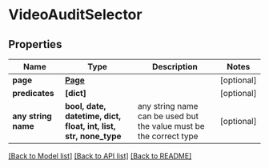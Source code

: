 # VideoAuditSelector


## Properties
Name | Type | Description | Notes
------------ | ------------- | ------------- | -------------
**page** | [**Page**](Page.md) |  | [optional] 
**predicates** | **[dict]** |  | [optional] 
**any string name** | **bool, date, datetime, dict, float, int, list, str, none_type** | any string name can be used but the value must be the correct type | [optional]

[[Back to Model list]](../README.md#documentation-for-models) [[Back to API list]](../README.md#documentation-for-api-endpoints) [[Back to README]](../README.md)


